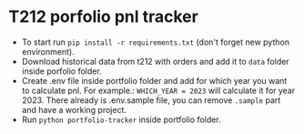 # T212 porfolio pnl tracker

* To start run `pip install -r requirements.txt` (don't forget new python environment).
* Download historical data from t212 with orders and add it to `data` folder inside porfolio folder.
* Create .env file inside portfolio folder and add for which year you want to calculate pnl. For example.: `WHICH_YEAR = 2023` will calculate it for year 2023. There already is .env.sample file, you can remove `.sample` part and have a working project.
* Run `python portfolio-tracker` inside portfolio folder.
